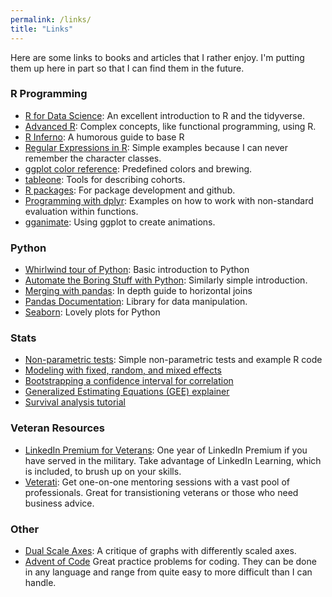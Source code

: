 ```yaml
---
permalink: /links/
title: "Links"
---
```


Here are some links to books and articles that I rather enjoy. I'm putting them up here in part so that I can find them in the future.

### R Programming

* [R for Data Science](https://r4ds.had.co.nz/): An excellent introduction to R and the tidyverse.
* [Advanced R](http://adv-r.had.co.nz/): Complex concepts, like functional programming, using R.
* [R Inferno](https://www.burns-stat.com/pages/Tutor/R_inferno.pdf): A humorous guide to base R
* [Regular Expressions in R](https://rstudio.com/wp-content/uploads/2016/09/RegExCheatsheet.pdf): Simple examples because I can never remember the character classes.
* [ggplot color reference](http://sape.inf.usi.ch/quick-reference/ggplot2/colour): Predefined colors and brewing.
* [tableone](https://cran.r-project.org/web/packages/tableone/vignettes/introduction.html): Tools for describing cohorts.
* [R packages](http://r-pkgs.had.co.nz/): For package development and github.
* [Programming with dplyr](https://cran.r-project.org/web/packages/dplyr/vignettes/programming.html): Examples on how to work with non-standard evaluation within functions.
* [gganimate](https://cran.r-project.org/web/packages/gganimate/vignettes/gganimate.html): Using ggplot to create animations.

### Python

* [Whirlwind tour of Python](https://jakevdp.github.io/WhirlwindTourOfPython/): Basic introduction to Python
* [Automate the Boring Stuff with Python](https://automatetheboringstuff.com/#toc): Similarly simple introduction.
* [Merging with pandas](https://stackoverflow.com/questions/53645882/pandas-merging-101): In depth guide to horizontal joins
* [Pandas Documentation](https://pandas.pydata.org/pandas-docs/stable/index.html): Library for data manipulation.
* [Seaborn](https://seaborn.pydata.org/index.html): Lovely plots for Python

### Stats

* [Non-parametric tests](http://www.stat.umn.edu/geyer/old03/5102/notes/rank.pdf): Simple non-parametric tests and example R code
* [Modeling with fixed, random, and mixed effects](https://rlbarter.github.io/Practical-Statistics/2017/03/03/fixed-mixed-and-random-effects/)
* [Bootstrapping a confidence interval for correlation](https://blog.methodsconsultants.com/posts/understanding-bootstrap-confidence-interval-output-from-the-r-boot-package/)
* [Generalized Estimating Equations (GEE) explainer](https://rlbarter.github.io/Practical-Statistics/2017/05/10/generalized-estimating-equations-gee/)
* [Survival analysis tutorial](https://www.emilyzabor.com/tutorials/survival_analysis_in_r_tutorial.html)


### Veteran Resources

* [LinkedIn Premium for Veterans](https://www.linkedin.com/help/linkedin/answer/14803/linkedin-for-veterans-free-premium-career-subscription-and-eligibility?lang=en): One year of LinkedIn Premium if you have served in the military. Take advantage of LinkedIn Learning, which is included, to brush up on your skills.
* [Veterati](https://www.veterati.com/): Get one-on-one mentoring sessions with a vast pool of professionals. Great for transistioning veterans or those who need business advice.

### Other

* [Dual Scale Axes](http://www.perceptualedge.com/articles/visual_business_intelligence/dual-scaled_axes.pdf): A critique of graphs with differently scaled axes. 
* [Advent of Code](http://adventofcode.com) Great practice problems for coding. They can be done in any language and range from quite easy to more difficult than I can handle.
